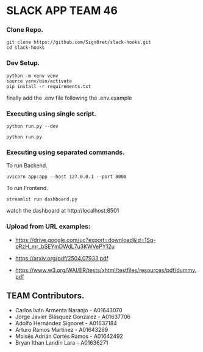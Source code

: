 # SLACK APP TEAM 46

### Clone Repo.
```
git clone https://github.com/Sign0ret/slack-hooks.git
cd slack-hooks
```
### Dev Setup.
```
python -m venv venv
source venv/bin/activate
pip install -r requirements.txt

```
finally add the .env file following the .env.example
### Executing using single script.
```
python run.py --dev
```
```
python run.py
```

###  Executing using separated commands.
To run Backend.
```
uvicorn app:app --host 127.0.0.1 --port 8000
```
To run Frontend.
```
streamlit run dashboard.py
```
watch the dashboard at http://localhost:8501

### Upload from URL examples: 
- https://drive.google.com/uc?export=download&id=1Sq-pRzH_mr_bSEYmDWdL7u3KWVePY12u

- https://arxiv.org/pdf/2504.07933.pdf

- https://www.w3.org/WAI/ER/tests/xhtml/testfiles/resources/pdf/dummy.pdf
## TEAM Contributors.
- Carlos Iván Armenta Naranjo - A01643070
- Jorge Javier Blásquez Gonzalez - A01637706 
- Adolfo Hernández Signoret - A01637184
- Arturo Ramos Martínez - A01643269
- Moisés Adrián Cortés Ramos - A01642492
- Bryan Ithan Landín Lara - A01636271
